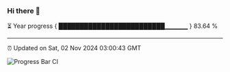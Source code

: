 ### Hi there 👋

⏳ Year progress { █████████████████████████▁▁▁▁▁ } 83.64 %

---

⏰ Updated on Sat, 02 Nov 2024 03:00:43 GMT

![Progress Bar CI](https://github.com/IshwaranRudhara/GIT-ACTION/workflows/Progress%20Bar%20CI/badge.svg)
